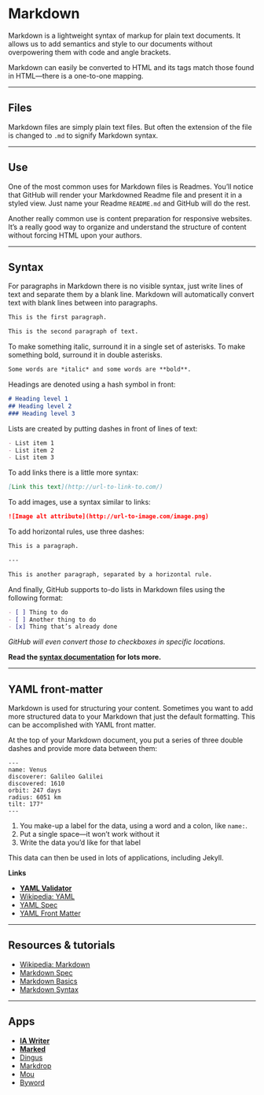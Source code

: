 # Markdown

Markdown is a lightweight syntax of markup for plain text documents.
It allows us to add semantics and style to our documents without overpowering them with code and angle brackets.

Markdown can easily be converted to HTML and its tags match those found in HTML—there is a one-to-one mapping.

---

## Files

Markdown files are simply plain text files.
But often the extension of the file is changed to `.md` to signify Markdown syntax.

---

## Use

One of the most common uses for Markdown files is Readmes.
You’ll notice that GitHub will render your Markdowned Readme file and present it in a styled view.
Just name your Readme `README.md` and GitHub will do the rest.

Another really common use is content preparation for responsive websites.
It’s a really good way to organize and understand the structure of content without forcing HTML upon your authors.

---

## Syntax

For paragraphs in Markdown there is no visible syntax,
just write lines of text and separate them by a blank line.
Markdown will automatically convert text with blank lines between into paragraphs.

```markdown
This is the first paragraph.

This is the second paragraph of text.
```

To make something italic, surround it in a single set of asterisks.
To make something bold, surround it in double asterisks.

```markdown
Some words are *italic* and some words are **bold**.
```

Headings are denoted using a hash symbol in front:

```markdown
# Heading level 1
## Heading level 2
### Heading level 3
```

Lists are created by putting dashes in front of lines of text:

```markdown
- List item 1
- List item 2
- List item 3
```

To add links there is a little more syntax:

```markdown
[Link this text](http://url-to-link-to.com/)
```

To add images, use a syntax similar to links:

```markdown
![Image alt attribute](http://url-to-image.com/image.png)
```

To add horizontal rules, use three dashes:

```markdown
This is a paragraph.

---

This is another paragraph, separated by a horizontal rule.
```

And finally, GitHub supports to-do lists in Markdown files using the following format:

```markdown
- [ ] Thing to do
- [ ] Another thing to do
- [x] Thing that’s already done
```

*GitHub will even convert those to checkboxes in specific locations.*

**Read the [syntax documentation](http://daringfireball.net/projects/markdown/syntax) for lots more.**

---

## YAML front-matter

Markdown is used for structuring your content. Sometimes you want to add more structured data to your Markdown that just the default formatting. This can be accomplished with YAML front matter.

At the top of your Markdown document, you put a series of three double dashes and provide more data between them:

```
---
name: Venus
discoverer: Galileo Galilei
discovered: 1610
orbit: 247 days
radius: 6051 km
tilt: 177°
---
```

1. You make-up a label for the data, using a word and a colon, like `name:`.
2. Put a single space—it won’t work without it
3. Write the data you’d like for that label

This data can then be used in lots of applications, including Jekyll.

**Links**

- **[YAML Validator](http://yamllint.com/)**
- [Wikipedia: YAML](http://en.wikipedia.org/wiki/YAML)
- [YAML Spec](http://yaml.org/)
- [YAML Front Matter](http://jekyllrb.com/docs/frontmatter/)

---

## Resources & tutorials

- [Wikipedia: Markdown](http://en.wikipedia.org/wiki/Markdown)
- [Markdown Spec](http://daringfireball.net/projects/markdown/)
- [Markdown Basics](http://daringfireball.net/projects/markdown/basics)
- [Markdown Syntax](http://daringfireball.net/projects/markdown/syntax)

---

## Apps

- **[IA Writer](http://www.iawriter.com/)**
- **[Marked](http://markedapp.com/)**
- [Dingus](http://daringfireball.net/projects/markdown/dingus)
- [Markdrop](http://www.markdrop.com/)
- [Mou](http://mouapp.com/)
- [Byword](http://bywordapp.com/)
